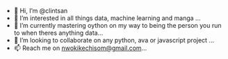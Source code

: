 - 👋 Hi, I’m @clintsan
- 👀 I’m interested in all things data, machine learning and manga ...
- 🌱 I’m currently mastering oython on my way to being the person you run to when theres anything data...
- 💞️ I’m looking to collaborate on any python, ava or javascript project ...
- 📫 Reach me on nwokikechisom@gmail.com...

<!---
clintsan/clintsan is a ✨ special ✨ repository because its `README.md` (this file) appears on your GitHub profile.
You can click the Preview link to take a look at your changes.
--->

